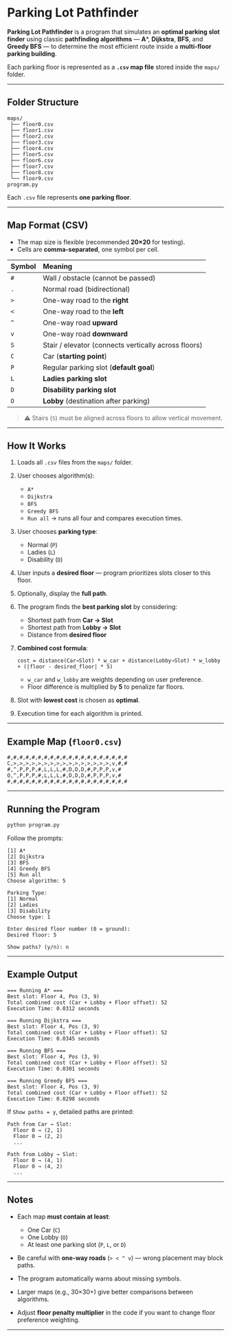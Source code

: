 # Parking Lot Pathfinder

**Parking Lot Pathfinder** is a program that simulates an **optimal parking slot finder** using classic **pathfinding algorithms** — **A***, **Dijkstra**, **BFS**, and **Greedy BFS** — to determine the most efficient route inside a **multi-floor parking building**.

Each parking floor is represented as a **`.csv` map file** stored inside the `maps/` folder.

---

## Folder Structure

```
maps/
 ├── floor0.csv
 ├── floor1.csv
 ├── floor2.csv
 ├── floor3.csv
 ├── floor4.csv
 ├── floor5.csv
 ├── floor6.csv
 ├── floor7.csv
 ├── floor8.csv
 └── floor9.csv
program.py
```

Each `.csv` file represents **one parking floor**.

---

## Map Format (CSV)

* The map size is flexible (recommended **20×20** for testing).
* Cells are **comma-separated**, one symbol per cell.

| Symbol | Meaning                                              |
| :----- | :--------------------------------------------------- |
| `#`    | Wall / obstacle (cannot be passed)                   |
| `.`    | Normal road (bidirectional)                          |
| `>`    | One-way road to the **right**                        |
| `<`    | One-way road to the **left**                         |
| `^`    | One-way road **upward**                              |
| `v`    | One-way road **downward**                            |
| `S`    | Stair / elevator (connects vertically across floors) |
| `C`    | Car (**starting point**)                             |
| `P`    | Regular parking slot (**default goal**)              |
| `L`    | **Ladies parking slot**                              |
| `D`    | **Disability parking slot**                          |
| `O`    | **Lobby** (destination after parking)                |

> ⚠️ Stairs (`S`) must be aligned across floors to allow vertical movement.

---

## How It Works

1. Loads all `.csv` files from the `maps/` folder.

2. User chooses algorithm(s):

   * `A*`
   * `Dijkstra`
   * `BFS`
   * `Greedy BFS`
   * `Run all` → runs all four and compares execution times.

3. User chooses **parking type**:

   * Normal (`P`)
   * Ladies (`L`)
   * Disability (`D`)

4. User inputs a **desired floor** — program prioritizes slots closer to this floor.

5. Optionally, display the **full path**.

6. The program finds the **best parking slot** by considering:

   * Shortest path from **Car → Slot**
   * Shortest path from **Lobby → Slot**
   * Distance from **desired floor**

7. **Combined cost formula**:

   ```
   cost = distance(Car→Slot) * w_car + distance(Lobby→Slot) * w_lobby + (|floor - desired_floor| * 5)
   ```

   * `w_car` and `w_lobby` are weights depending on user preference.
   * Floor difference is multiplied by **5** to penalize far floors.

8. Slot with **lowest cost** is chosen as **optimal**.

9. Execution time for each algorithm is printed.

---

## Example Map (`floor0.csv`)

```
#,#,#,#,#,#,#,#,#,#,#,#,#,#,#,#,#,#,#,#
C,>,>,>,>,>,>,>,>,>,>,>,>,>,>,>,>,v,#,#
#,^,P,P,P,#,L,L,L,#,D,D,D,#,P,P,P,v,#
O,^,P,P,P,#,L,L,L,#,D,D,D,#,P,P,P,v,#
#,#,#,#,#,#,#,#,#,#,#,#,#,#,#,#,#,#,#,#
```

---

## Running the Program

```bash
python program.py
```

Follow the prompts:

```
[1] A*
[2] Dijkstra
[3] BFS
[4] Greedy BFS
[5] Run all
Choose algorithm: 5

Parking Type:
[1] Normal
[2] Ladies
[3] Disability
Choose type: 1

Enter desired floor number (0 = ground):
Desired floor: 5

Show paths? (y/n): n
```

---

## Example Output

```
=== Running A* ===
Best slot: Floor 4, Pos (3, 9)
Total combined cost (Car + Lobby + Floor offset): 52
Execution Time: 0.0312 seconds

=== Running Dijkstra ===
Best slot: Floor 4, Pos (3, 9)
Total combined cost (Car + Lobby + Floor offset): 52
Execution Time: 0.0345 seconds

=== Running BFS ===
Best slot: Floor 4, Pos (3, 9)
Total combined cost (Car + Lobby + Floor offset): 52
Execution Time: 0.0301 seconds

=== Running Greedy BFS ===
Best slot: Floor 4, Pos (3, 9)
Total combined cost (Car + Lobby + Floor offset): 52
Execution Time: 0.0298 seconds
```

If `Show paths = y`, detailed paths are printed:

```
Path from Car → Slot:
  Floor 0 → (2, 1)
  Floor 0 → (2, 2)
  ...

Path from Lobby → Slot:
  Floor 0 → (4, 1)
  Floor 0 → (4, 2)
  ...
```

---

## Notes

* Each map **must contain at least**:

  * One Car (`C`)
  * One Lobby (`O`)
  * At least one parking slot (`P`, `L`, or `D`)

* Be careful with **one-way roads** (`> < ^ v`) — wrong placement may block paths.

* The program automatically warns about missing symbols.

* Larger maps (e.g., 30×30+) give better comparisons between algorithms.

* Adjust **floor penalty multiplier** in the code if you want to change floor preference weighting.

---
